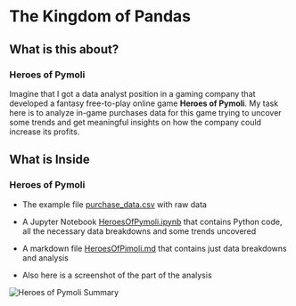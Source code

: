 # The Kingdom of Pandas

## What is this about?

### Heroes of Pymoli

Imagine that I got a data analyst position in a gaming company that developed a fantasy free-to-play online game **Heroes of Pymoli**. My task here is to analyze in-game purchases data for this game trying to uncover some trends and get meaningful insights on how the company could increase its profits.

## What is Inside

### Heroes of Pymoli

- The example file [purchase_data.csv](Input/purchase_data.csv) with raw data
  
- A Jupyter Notebook [HeroesOfPymoli.ipynb](Code/HeroesOfPymoli.ipynb) that contains Python code, all the necessary data breakdowns and some trends uncovered

- A markdown file [HeroesOfPimoli.md](Output/HeroesOfPimoli.md) that contains just data breakdowns and analysis

- Also here is a screenshot of the part of the analysis

![Heroes of Pymoli Summary](Screenshots/HerioesOfPymoli.png)